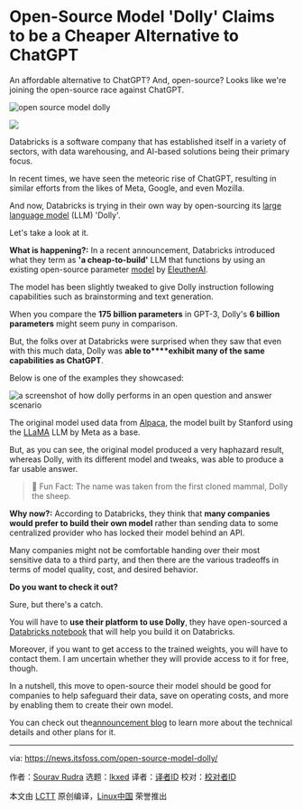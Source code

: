 [#]: subject: "Open-Source Model 'Dolly' Claims to be a Cheaper Alternative to ChatGPT"
[#]: via: "https://news.itsfoss.com/open-source-model-dolly/"
[#]: author: "Sourav Rudra https://news.itsfoss.com/author/sourav/"
[#]: collector: "lkxed"
[#]: translator: " "
[#]: reviewer: " "
[#]: publisher: " "
[#]: url: " "

Open-Source Model 'Dolly' Claims to be a Cheaper Alternative to ChatGPT
======

An affordable alternative to ChatGPT? And, open-source? Looks like we're joining the open-source race against ChatGPT.

![open source model dolly][1]

![][2]

Databricks is a software company that has established itself in a variety of sectors, with data warehousing, and AI-based solutions being their primary focus.

In recent times, we have seen the meteoric rise of ChatGPT, resulting in similar efforts from the likes of Meta, Google, and even Mozilla.

And now, Databricks is trying in their own way by open-sourcing its [large language model][3] (LLM) 'Dolly'.

Let's take a look at it.

**What is happening?:** In a recent announcement, Databricks introduced what they term as **'a cheap-to-build'** LLM that functions by using an existing open-source parameter [model][4] by [EleutherAI][5].

The model has been slightly tweaked to give Dolly instruction following capabilities such as brainstorming and text generation.

When you compare the **175 billion parameters** in GPT-3, Dolly's **6 billion parameters** might seem puny in comparison.

But, the folks over at Databricks were surprised when they saw that even with this much data, Dolly was **able to****exhibit many of the same capabilities as ChatGPT**.

Below is one of the examples they showcased:

![a screenshot of how dolly performs in an open question and answer scenario][6]

The original model used data from [Alpaca][7], the model built by Stanford using the [LLaMA][8] LLM by Meta as a base.

But, as you can see, the original model produced a very haphazard result, whereas Dolly, with its different model and tweaks, was able to produce a far usable answer.

> 📝 Fun Fact: The name was taken from the first cloned mammal, Dolly the sheep.

**Why now?:** According to Databricks, they think that **many companies would prefer to build their own model** rather than sending data to some centralized provider who has locked their model behind an API.

Many companies might not be comfortable handing over their most sensitive data to a third party, and then there are the various tradeoffs in terms of model quality, cost, and desired behavior.

**Do you want to check it out?**

Sure, but there's a catch.

You will have to **use their platform to use Dolly**, they have open-sourced a [Databricks notebook][9] that will help you build it on Databricks.

Moreover, if you want to get access to the trained weights, you will have to contact them. I am uncertain whether they will provide access to it for free, though.

In a nutshell, this move to open-source their model should be good for companies to help safeguard their data, save on operating costs, and more by enabling them to create their own model.

You can check out the[announcement blog][10] to learn more about the technical details and other plans for it.

--------------------------------------------------------------------------------

via: https://news.itsfoss.com/open-source-model-dolly/

作者：[Sourav Rudra][a]
选题：[lkxed][b]
译者：[译者ID](https://github.com/译者ID)
校对：[校对者ID](https://github.com/校对者ID)

本文由 [LCTT](https://github.com/LCTT/TranslateProject) 原创编译，[Linux中国](https://linux.cn/) 荣誉推出

[a]: https://news.itsfoss.com/author/sourav/
[b]: https://github.com/lkxed/
[1]: https://news.itsfoss.com/content/images/size/w1304/2023/03/opensource-ai-model-dolly.png
[2]: https://news.itsfoss.com/content/images/2023/03/linux-mega-packt.webp
[3]: https://en.wikipedia.org/wiki/Large_language_model?ref=its-foss-news
[4]: https://huggingface.co/EleutherAI/gpt-j-6B?ref=its-foss-news
[5]: https://www.eleuther.ai/?ref=its-foss-news
[6]: https://news.itsfoss.com/content/images/2023/03/Dolly_AI.jpg
[7]: https://crfm.stanford.edu/2023/03/13/alpaca.html?ref=its-foss-news
[8]: https://ai.facebook.com/blog/large-language-model-llama-meta-ai/?ref=its-foss-news
[9]: https://github.com/databrickslabs/dolly?ref=its-foss-news
[10]: https://www.databricks.com/blog/2023/03/24/hello-dolly-democratizing-magic-chatgpt-open-models.html?ref=its-foss-news